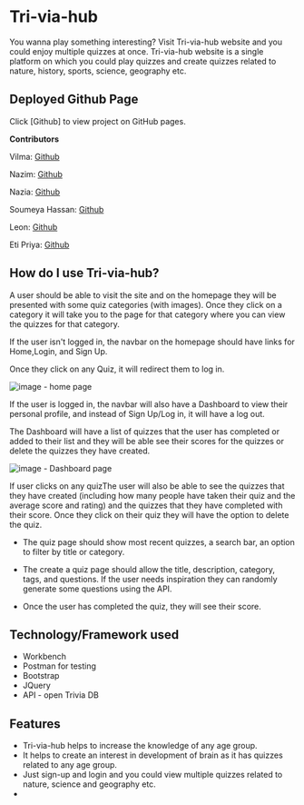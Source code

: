 # Tri-via-hub

You wanna play something interesting? Visit Tri-via-hub website and you could enjoy multiple quizzes at once. Tri-via-hub website is a single platform on which you could play quizzes and create quizzes related to nature, history, sports, science, geography etc.

## Deployed Github Page

Click [Github] to view project on GitHub pages.

**Contributors**

Vilma: [Github](https://github.com/vilmaq)

Nazim: [Github](https://github.com/MRasheed1991)

Nazia: [Github](https://github.com/Nrasool21)

Soumeya Hassan: [Github](https://github.com/SoumeyaH)

Leon: [Github](https://github.com/Leon3005)

Eti Priya: [Github](https://github.com/Etipriya)

## How do I use Tri-via-hub?

A user should be able to visit the site and on the homepage they will be presented with some quiz categories (with images). Once they click on a category it will take you to the page for that category where you can view the quizzes for that category.

If the user isn't logged in, the navbar on the homepage should have links for Home,Login, and Sign Up.

Once they click on any Quiz, it will redirect them to log in.

![image](./images/delete_tags1.png) - home page

If the user is logged in, the navbar will also have a Dashboard to view their personal profile, and instead of Sign Up/Log in, it will have a log out.

The Dashboard will have a list of quizzes that the user has completed or added to their list and they will be able see their scores for the quizzes or delete the quizzes they have created.

![image](./images/delete_tags1.png) - Dashboard page

If user clicks on any quizThe user will also be able to see the quizzes that they have created (including how many people have taken their quiz and the average score and rating) and the quizzes that they have completed with their score. Once they click on their quiz they will have the option to delete the quiz.

- The quiz page should show most recent quizzes, a search bar, an option to filter by title or category.

- The create a quiz page should allow the title, description, category, tags, and questions. If the user needs inspiration they can randomly generate some questions using the API.

- Once the user has completed the quiz, they will see their score.

## Technology/Framework used

- Workbench
- Postman for testing
- Bootstrap
- JQuery
- API - open Trivia DB

## Features

- Tri-via-hub helps to increase the knowledge of any age group.
- It helps to create an interest in development of brain as it has quizzes related to any age group.
- Just sign-up and login and you could view multiple quizzes related to nature, science and geography etc.
-
